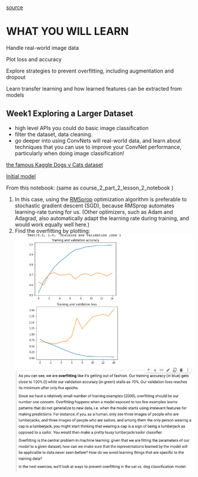 [source](https://www.coursera.org/learn/convolutional-neural-networks-tensorflow#syllabus)
# WHAT YOU WILL LEARN

Handle real-world image data

Plot loss and accuracy

Explore strategies to prevent overfitting, including augmentation and dropout

Learn transfer learning and how learned features can be extracted from models



Week1 Exploring a Larger Dataset 
-------

* high level APIs you could do basic image classification
* filter the dataset, data cleaning. 
*  go deeper into using ConvNets will real-world data, and learn about techniques that you can use to improve your ConvNet performance, particularly when doing image classification!

[the famous Kaggle Dogs v Cats dataset](https://www.kaggle.com/c/dogs-vs-cats)

[Initial model](https://colab.research.google.com/github/lmoroney/dlaicourse/blob/master/Course%202%20-%20Part%202%20-%20Lesson%202%20-%20Notebook.ipynb#scrollTo=_qqNIbspb_NV)
 
From this notebook: (same as course_2_part_2_lesson_2_notebook )
1. In this case, using the [RMSprop](https://wikipedia.org/wiki/Stochastic_gradient_descent#RMSProp) optimization algorithm is preferable to stochastic gradient descent (SGD), because RMSprop automates learning-rate tuning for us. (Other optimizers, such as Adam and Adagrad, also automatically adapt the learning rate during training, and would work equally well here.)
2. Find the overfitting by plotting: ![](./resources/2020-11-14_14-10-43.png)


